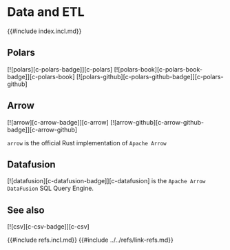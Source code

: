 # Data and ETL

{{#include index.incl.md}}

## Polars

[![polars][c-polars-badge]][c-polars]  [![polars-book][c-polars-book-badge]][c-polars-book]  [![polars-github][c-polars-github-badge]][c-polars-github]

## Arrow

[![arrow][c-arrow-badge]][c-arrow]  [![arrow-github][c-arrow-github-badge]][c-arrow-github]

`arrow` is the official Rust implementation of `Apache Arrow`

## Datafusion

[![datafusion][c-datafusion-badge]][c-datafusion] is the `Apache Arrow DataFusion` SQL Query Engine.

## See also

[![csv][c-csv-badge]][c-csv]

{{#include refs.incl.md}}
{{#include ../../refs/link-refs.md}}
